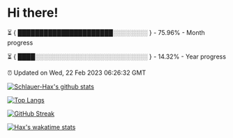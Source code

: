 # Hi there!

⏳ { ██████████████████████░░░░░░░░ } - 75.96% - Month progress

⏳ { ████░░░░░░░░░░░░░░░░░░░░░░░░░░ } - 14.32% - Year progress

⏰ Updated on Wed, 22 Feb 2023 06:26:32 GMT


[![Schlauer-Hax's github stats](https://github-readme-stats.vercel.app/api?username=Schlauer-Hax&show_icons=true&theme=dark&count_private=true)](https://github.com/Schlauer-Hax)


[![Top Langs](https://github-readme-stats.vercel.app/api/top-langs/?username=Schlauer-Hax&layout=compact&theme=dark)](https://github.com/Schlauer-Hax?tab=repositories)

[![GitHub Streak](https://streak-stats.demolab.com?user=Schlauer-Hax&theme=dark)](https://git.io/streak-stats)

[![Hax's wakatime stats](https://github-readme-stats.vercel.app/api/wakatime?username=Hax&theme=dark)](https://wakatime.com/@Hax)

